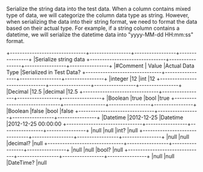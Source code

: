﻿Serialize the string data into the test data. When a column contains mixed type of data, we 
will categorize the column data type as string. However, when serializing the data into their 
string format, we need to format the data based on their actual type. For example, if a string 
column contains a datetime, we will serialize the datetime data into "yyyy-MM-dd HH:mm:ss" format.

+-------------------------------+-----------------+-----------------+----------------+
|Serialize string data 
+-------------------------------+-----------------+-----------------+----------------+
|#Comment                       | Value           |Actual Data Type |Serialized in Test Data?
+-------------------------------+-----------------+-----------------+----------------+
|integer                        |12               |int              |12
+-------------------------------+-----------------+-----------------+----------------+
|Decimal                        |12.5             |decimal          |12.5
+-------------------------------+-----------------+-----------------+----------------+
|Boolean                        |true             |bool             |true
+-------------------------------+-----------------+-----------------+----------------+
|Boolean                        |false            |bool             |false
+-------------------------------+-----------------+-----------------+----------------+
|Datetime                       |2012-12-25       |Datetime         |2012-12-25 00:00:00
+-------------------------------+-----------------+-----------------+----------------+
|null                           |null             |int?             |null
+-------------------------------+-----------------+-----------------+----------------+
|null                           |null             |decimal?         |null
+-------------------------------+-----------------+-----------------+----------------+
|null                           |null             |bool?            |null
+-------------------------------+-----------------+-----------------+----------------+
|null                           |null             |DateTime?        |null

